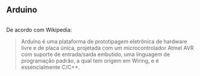 ## Arduino

<p align="center">
  <img scr="https://raw.githubusercontent.com/iomakers/Tutoriais/master/img/Arduino-uno-perspective-transparent.png"/>
</p>

De acordo com Wikipedia:

> Arduíno é uma plataforma de prototipagem eletrônica de hardware livre e de placa única, projetada com um microcontrolador Atmel AVR com suporte de entrada/saída embutido, uma linguagem de programação padrão, a qual tem origem em Wiring, e é essencialmente C/C++.

